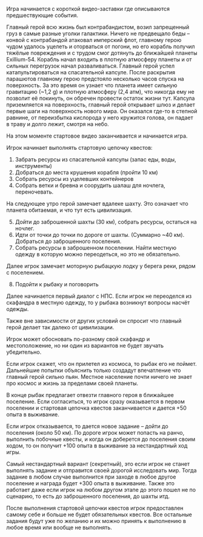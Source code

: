 Игра начинается с короткой видео-заставки где описываются предшествующие события.

Главный герой всю жизнь был контрабандистом, возил запрещенный груз в самые разные уголки галактики. Ничего не предвещало беды – конвой с контрабандой атаковал имперский флот, главному герою чудом удалось уцелеть и оторваться от погони, но его корабль получил тяжёлые повреждения и с трудом смог дотянуть до ближайшей планеты Exillium-54. Корабль начал входить в плотную атмосферу планеты и от сильных перегрузок начал разваливаться. Главный герой успел катапультироваться на спасательной капсуле. После раскрытия парашютов главному герою предстояло несколько часов спуска на поверхность. За это время он узнает что планета имеет сильную гравитацию (~1,2 g) и плотную атмосферу (2,4 атм), что никогда ему не позволит её покинуть, он обречен провести остаток жизни тут. Капсула приземляется на поверхность, главный герой открывает шлюз и делает первые шаги на поверхность нового мира. Он оказался где-то в степной равнине, от переизбытка кислорода у него кружится голова, он падает в траву и долго лежит, смотря на небо. 

На этом моменте стартовое видео заканчивается и начинается игра. 

Игрок начинает выполнять стартовую цепочку квестов:

1. Забрать ресурсы из спасательной капсулы (запас еды, воды, инструменты)
2. Добраться до места крушения корабля (пройти 10 км)
3. Собрать ресурсы из уцелевших контейнеров 
4. Собрать ветки и бревна и соорудить шалаш для ночлега, переночевать.

На следующее утро герой замечает вдалеке шахту. Это означает что планета обитаемая, и что тут есть цивилизация.

5. Дойти до заброшенной шахты (30 км), собрать ресурсы, остаться на ночлег.
6. Идти от точки до точки по дороге от шахты. (Суммарно ~40 км). Добраться до заброшенного поселения.
7. Собрать ресурсы в заброшенном поселении. Найти местную одежду в которую можно переодеться, но это не обязательно.

Далее игрок замечает моторную рыбацкую лодку у берега реки, рядом с поселением.

8. Подойти к рыбаку и поговорить 

Далее начинается первый диалог с НПС. Если игрок не переоделся из скафандра в местную одежду, то у рыбака возникнут вопросы насчёт одежды.

Также вне зависимости от других условий он спросит что главный герой делает так далеко от цивилизации.

Игрок может обосновать по-разному свой скафандр и местоположение, но ни один из вариантов не будет звучать убедительно.

Если игрок скажет, что он прилетел из космоса, то рыбак его не поймет. Дальнейшие попытки объяснить только создадут впечатление что главный герой сильно пьян. Местное население почти ничего не знает про космос и жизнь за пределами своей планеты. 

В конце рыбак предлагает отвезти главного героя в ближайшее поселение. Если согласиться, то игрок сразу оказывается в первом поселении и стартовая цепочка квестов заканчивается и дается +50 опыта в выживание. 

Если игрок отказывается, то дается новое задание – дойти до поселения (около 50 км). По дороге игрок может попасть на ранчо, выполнить побочные квесты, и когда он доберется до поселения своим ходом, то он получит +100 опыта в выживание за нестандартный ход игры. 

Самый нестандартный вариант (секретный), это если игрок не станет выполнять задание и отправится своей дорогой исследовать мир. Тогда задание в любом случае выполнится при заходе в любое другое поселение и награда будет +300 опыта в выживание. Также это работает даже если игрок на любом другом этапе до этого пошел не по сценарию, то есть до заброшенного поселения, до шахты итд.

После выполнения стартовой цепочки квестов игрок предоставлен самому себе и больше не будет обязательных квестов. Все остальные задания будут уже по желанию и их можно принять к выполнению в любое время или вообще не выполнять. 